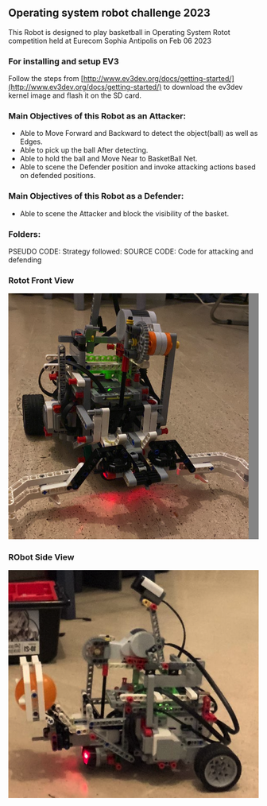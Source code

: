 ## Operating system robot challenge 2023

This Robot is designed to play basketball in Operating System Rotot competition held at Eurecom Sophia Antipolis on Feb 06 2023

### For installing and setup EV3

Follow the steps from [http://www.ev3dev.org/docs/getting-started/](http://www.ev3dev.org/docs/getting-started/) to download the ev3dev kernel image and flash it on the SD card.

### Main Objectives of this Robot as an Attacker:

* Able to Move Forward and Backward to detect the object(ball) as well as Edges.
* Able to pick up the ball After detecting.
* Able to hold the ball and Move Near to BasketBall Net.
* Able to scene the Defender position and invoke attacking actions based on defended positions.

### Main Objectives of this Robot as a Defender:

* Able to scene the Attacker and block the visibility of the basket.
  
### Folders: 

PSEUDO CODE: Strategy followed:
SOURCE CODE: Code for attacking and defending

### Rotot Front View
![front_Side](Robot_front_view.png)

### RObot Side View
![side_view](Robot_side_view.png)
